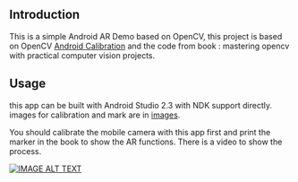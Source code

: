 ## Introduction

This is a simple Android AR Demo based on OpenCV, this project is based on OpenCV [Android Calibration](https://github.com/opencv/opencv/tree/master/samples/android/camera-calibration) and the code from book : mastering opencv with practical computer vision projects.

## Usage

this app can be built with Android Studio 2.3 with NDK support directly.
images for calibration and mark are in [images](https://github.com/lzx1413/AndroidMarkerARDemo/tree/master/images).

You should calibrate the mobile camera with this app first and print the marker in the book to show the AR functions. There is a video to show the process.

[![IMAGE ALT TEXT](http://img.youtube.com/vi/Ea0ogRTFXKI/0.jpg)](https://youtu.be/Ea0ogRTFXKI) 